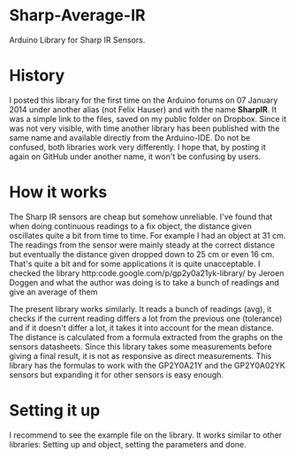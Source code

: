 # Sharp-Average-IR
 Arduino Library for Sharp IR Sensors.

# History
I posted this library for the first time on the Arduino forums on 07 January 2014 under another alias (not Felix Hauser) and with the name **SharpIR**. It was a simple link to the files, saved on my public folder on Dropbox. Since it was not very visible, with time another library has been published with the same name and available directly from the Arduino-IDE. Do not be confused, both libraries work very differently.
I hope that, by posting it again on GitHub under another name, it won't be confusing by users.

# How it works

The Sharp IR sensors are cheap but somehow unreliable. I've found that when doing continuous readings to a
fix object, the distance given oscillates quite a bit from time to time. For example I had an object at
31 cm. The readings from the sensor were mainly steady at the correct distance but eventually the distance
given dropped down to 25 cm or even 16 cm. That's quite a bit and for some applications it is quite
unacceptable. I checked the library http:code.google.com/p/gp2y0a21yk-library/ by Jeroen Doggen
and what the author was doing is to take a bunch of readings and give an average of them

The present library works similarly. It reads a bunch of readings (avg), it checks if the current reading
differs a lot from the previous one (tolerance) and if it doesn't differ a lot, it takes it into account
for the mean distance.
The distance is calculated from a formula extracted from the graphs on the sensors datasheets.
Since this library takes some measurements before giving a final result, it is not as responsive as
direct measurements.
This library has the formulas to work with the GP2Y0A21Y and the GP2Y0A02YK sensors but expanding it for
other sensors is easy enough.

# Setting it up

I recommend to see the example file on the library.
It works similar to other libraries: Setting up and object, setting the parameters and done.
